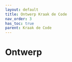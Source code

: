 ```yaml
---
layout: default
title: Ontwerp Kraak de Code
nav_order: 3
has_toc: true
parent: Kraak de Code
---
```


# Ontwerp

